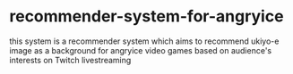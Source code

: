 # recommender-system-for-angryice
this system is a recommender system which aims to recommend ukiyo-e image as a background for angryice video games based on audience's interests on Twitch livestreaming
